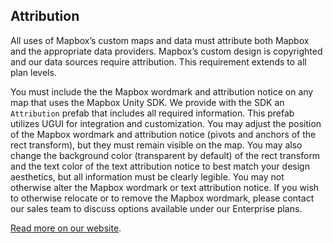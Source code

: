 ## Attribution

All uses of Mapbox’s custom maps and data must attribute both Mapbox and the appropriate data providers. Mapbox’s custom design is copyrighted and our data sources require attribution. This requirement extends to all plan levels.

You must include the the Mapbox wordmark and attribution notice on any map that uses the Mapbox Unity SDK. We provide with the SDK an `Attribution` prefab that includes all required information. This prefab utilizes UGUI for integration and customization. You may adjust the position of the Mapbox wordmark and attribution notice (pivots and anchors of the rect transform), but they must remain visible on the map. You may also change the background color (transparent by default) of the rect transform and the text color of the text attribution notice to best match your design aesthetics, but all information must be clearly legible. You may not otherwise alter the Mapbox wordmark or text attribution notice. If you wish to otherwise relocate or to remove the Mapbox wordmark, please contact our sales team to discuss options available under our Enterprise plans. 

[Read more on our website](https://www.mapbox.com/help/attribution/).